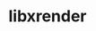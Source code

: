 ---
title: "libxrender"
layout: cache
categories: [package, develop-2024-11-17]
meta: {"versions": ["0.9.11"], "compilers": ["gcc@=11.1.0", "gcc@=11.4.0", "gcc@=13.2.0", "gcc@=9.4.0", "oneapi@=2024.2.1"], "oss": ["ubuntu20.04", "ubuntu22.04", "ubuntu24.04"], "platforms": ["linux"], "targets": ["neoverse_v1", "ppc64le", "x86_64_v3"], "stacks": ["data-vis-sdk", "e4s", "e4s-neoverse_v1", "e4s-oneapi", "e4s-power", "e4s-rocm-external", "ml-linux-x86_64-rocm", "root"], "num_specs": 10, "num_specs_by_stack": {"e4s-power": 1, "root": 10, "data-vis-sdk": 2, "e4s-neoverse_v1": 1, "e4s-rocm-external": 1, "e4s": 3, "e4s-oneapi": 2, "ml-linux-x86_64-rocm": 1}}
spec_details: [{"hash": "z44msw73g5gvfzhxj47batxvmdniv6e3", "compiler": "gcc@=9.4.0", "versions": ["0.9.11"], "os": "ubuntu20.04", "platform": "linux", "target": "ppc64le", "variants": ["build_system=autotools"], "stacks": ["e4s-power", "root"], "size": "-", "tarball": "https://binaries.spack.io/develop-2024-11-17/build_cache/linux-ubuntu20.04-ppc64le/gcc-9.4.0/libxrender-0.9.11/linux-ubuntu20.04-ppc64le-gcc-9.4.0-libxrender-0.9.11-z44msw73g5gvfzhxj47batxvmdniv6e3.spack"}, {"hash": "en4aab72c6ekydtfl754otkld6cyfgyj", "compiler": "gcc@=11.1.0", "versions": ["0.9.11"], "os": "ubuntu20.04", "platform": "linux", "target": "x86_64_v3", "variants": ["build_system=autotools"], "stacks": ["root", "data-vis-sdk"], "size": "-", "tarball": "https://binaries.spack.io/develop-2024-11-17/build_cache/linux-ubuntu20.04-x86_64_v3/gcc-11.1.0/libxrender-0.9.11/linux-ubuntu20.04-x86_64_v3-gcc-11.1.0-libxrender-0.9.11-en4aab72c6ekydtfl754otkld6cyfgyj.spack"}, {"hash": "rcbrgpvtn76x4teidyu5lft422yke3vy", "compiler": "gcc@=11.1.0", "versions": ["0.9.11"], "os": "ubuntu20.04", "platform": "linux", "target": "x86_64_v3", "variants": ["build_system=autotools"], "stacks": ["root", "data-vis-sdk"], "size": "-", "tarball": "https://binaries.spack.io/develop-2024-11-17/build_cache/linux-ubuntu20.04-x86_64_v3/gcc-11.1.0/libxrender-0.9.11/linux-ubuntu20.04-x86_64_v3-gcc-11.1.0-libxrender-0.9.11-rcbrgpvtn76x4teidyu5lft422yke3vy.spack"}, {"hash": "apsvqh3g7nntqen3chmuzizy4f6lwbsh", "compiler": "gcc@=11.4.0", "versions": ["0.9.11"], "os": "ubuntu22.04", "platform": "linux", "target": "neoverse_v1", "variants": ["build_system=autotools"], "stacks": ["root", "e4s-neoverse_v1"], "size": "-", "tarball": "https://binaries.spack.io/develop-2024-11-17/build_cache/linux-ubuntu22.04-neoverse_v1/gcc-11.4.0/libxrender-0.9.11/linux-ubuntu22.04-neoverse_v1-gcc-11.4.0-libxrender-0.9.11-apsvqh3g7nntqen3chmuzizy4f6lwbsh.spack"}, {"hash": "dkfz6vohd2aexf75uwkgnxaq2hcc5saf", "compiler": "gcc@=11.4.0", "versions": ["0.9.11"], "os": "ubuntu22.04", "platform": "linux", "target": "x86_64_v3", "variants": ["build_system=autotools"], "stacks": ["e4s-rocm-external", "e4s", "root"], "size": "-", "tarball": "https://binaries.spack.io/develop-2024-11-17/build_cache/linux-ubuntu22.04-x86_64_v3/gcc-11.4.0/libxrender-0.9.11/linux-ubuntu22.04-x86_64_v3-gcc-11.4.0-libxrender-0.9.11-dkfz6vohd2aexf75uwkgnxaq2hcc5saf.spack"}, {"hash": "typhhbwghgsx62o4oi7bogsnnglauflj", "compiler": "gcc@=11.4.0", "versions": ["0.9.11"], "os": "ubuntu22.04", "platform": "linux", "target": "x86_64_v3", "variants": ["build_system=autotools"], "stacks": ["e4s", "root"], "size": "-", "tarball": "https://binaries.spack.io/develop-2024-11-17/build_cache/linux-ubuntu22.04-x86_64_v3/gcc-11.4.0/libxrender-0.9.11/linux-ubuntu22.04-x86_64_v3-gcc-11.4.0-libxrender-0.9.11-typhhbwghgsx62o4oi7bogsnnglauflj.spack"}, {"hash": "en5jzilbras2quhdzxf5vrfqt2co57gs", "compiler": "gcc@=11.4.0", "versions": ["0.9.11"], "os": "ubuntu22.04", "platform": "linux", "target": "x86_64_v3", "variants": ["build_system=autotools"], "stacks": ["e4s", "root"], "size": "-", "tarball": "https://binaries.spack.io/develop-2024-11-17/build_cache/linux-ubuntu22.04-x86_64_v3/gcc-11.4.0/libxrender-0.9.11/linux-ubuntu22.04-x86_64_v3-gcc-11.4.0-libxrender-0.9.11-en5jzilbras2quhdzxf5vrfqt2co57gs.spack"}, {"hash": "yghylqdk5ryeqd5wcfcaruio2qe57otk", "compiler": "oneapi@=2024.2.1", "versions": ["0.9.11"], "os": "ubuntu22.04", "platform": "linux", "target": "x86_64_v3", "variants": ["build_system=autotools"], "stacks": ["e4s-oneapi", "root"], "size": "-", "tarball": "https://binaries.spack.io/develop-2024-11-17/build_cache/linux-ubuntu22.04-x86_64_v3/oneapi-2024.2.1/libxrender-0.9.11/linux-ubuntu22.04-x86_64_v3-oneapi-2024.2.1-libxrender-0.9.11-yghylqdk5ryeqd5wcfcaruio2qe57otk.spack"}, {"hash": "au3ptstcdio4ebqgyue44eawqg3zxlal", "compiler": "oneapi@=2024.2.1", "versions": ["0.9.11"], "os": "ubuntu22.04", "platform": "linux", "target": "x86_64_v3", "variants": ["build_system=autotools"], "stacks": ["e4s-oneapi", "root"], "size": "-", "tarball": "https://binaries.spack.io/develop-2024-11-17/build_cache/linux-ubuntu22.04-x86_64_v3/oneapi-2024.2.1/libxrender-0.9.11/linux-ubuntu22.04-x86_64_v3-oneapi-2024.2.1-libxrender-0.9.11-au3ptstcdio4ebqgyue44eawqg3zxlal.spack"}, {"hash": "4wgmyigss4lqxauu4dkso76eyrksgcr7", "compiler": "gcc@=13.2.0", "versions": ["0.9.11"], "os": "ubuntu24.04", "platform": "linux", "target": "x86_64_v3", "variants": ["build_system=autotools"], "stacks": ["ml-linux-x86_64-rocm", "root"], "size": "-", "tarball": "https://binaries.spack.io/develop-2024-11-17/build_cache/linux-ubuntu24.04-x86_64_v3/gcc-13.2.0/libxrender-0.9.11/linux-ubuntu24.04-x86_64_v3-gcc-13.2.0-libxrender-0.9.11-4wgmyigss4lqxauu4dkso76eyrksgcr7.spack"}]
---